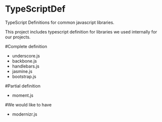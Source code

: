 TypeScriptDef
=============

TypeScript Definitions for common javascript libraries.

This project includes typescript definition for libraries we used internally for our projects.

#Complete definition 
* underscore.js
* backbone.js
* handlebars.js
* jasmine.js
* bootstrap.js

#Partial definition
* moment.js

#We would like to have
* modernizr.js
